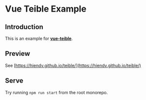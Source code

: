 # Vue Teible Example
## Introduction
This is an example for **[vue-teible](/packages/vue-teible)**.

## Preview
See [https://hiendv.github.io/teible/](https://hiendv.github.io/teible/)

## Serve
Try running `npm run start` from the root monorepo.
